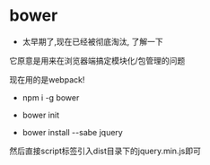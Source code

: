 # bower

- 太早期了,现在已经被彻底淘汰, 了解一下

它原意是用来在浏览器端搞定模块化/包管理的问题

现在用的是webpack!


- npm i -g bower

- bower init

- bower install --sabe jquery

然后直接script标签引入dist目录下的jquery.min.js即可